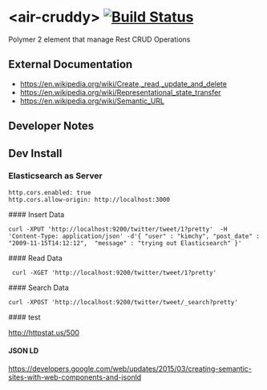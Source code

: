 # \<air-cruddy\> [![Build Status](https://travis-ci.org/FiveElements/air-cruddy.svg?branch=master)](https://travis-ci.org/FiveElements/air-cruddy)

Polymer 2 element that manage Rest CRUD Operations
 

## External Documentation
* https://en.wikipedia.org/wiki/Create,_read,_update_and_delete
* https://en.wikipedia.org/wiki/Representational_state_transfer
* https://en.wikipedia.org/wiki/Semantic_URL


## Developer Notes

 
 
## Dev  Install
 
### Elasticsearch as Server
 
``` 
http.cors.enabled: true
http.cors.allow-origin: http://localhost:3000
``` 
 
 
#### Insert Data 
``` 
curl -XPUT 'http://localhost:9200/twitter/tweet/1?pretty'  -H 'Content-Type: application/json' -d'{ "user" : "kimchy", "post_date" : "2009-11-15T14:12:12",  "message" : "trying out Elasticsearch" }'

``` 

#### Read Data 
``` 
 curl -XGET 'http://localhost:9200/twitter/tweet/1?pretty' 
 ``` 


#### Search Data 
``` 
curl -XPOST 'http://localhost:9200/twitter/tweet/_search?pretty' 
 ``` 
 
 
#### test
 
 http://httpstat.us/500

#### JSON LD
https://developers.google.com/web/updates/2015/03/creating-semantic-sites-with-web-components-and-jsonld
